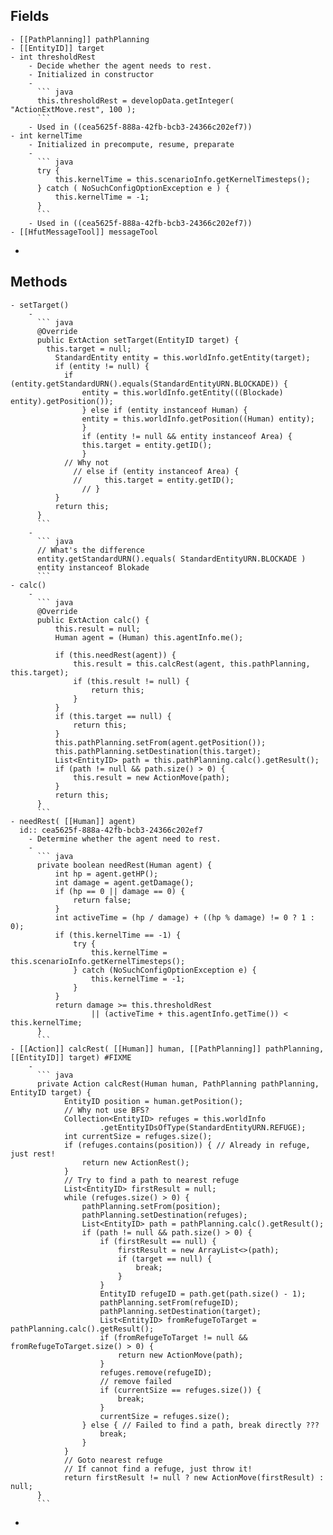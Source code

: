 ## Fields
	- [[PathPlanning]] pathPlanning
	- [[EntityID]] target
	- int thresholdRest
		- Decide whether the agent needs to rest.
		- Initialized in constructor
		-
		  ``` java
		  this.thresholdRest = developData.getInteger( "ActionExtMove.rest", 100 );
		  ```
		- Used in ((cea5625f-888a-42fb-bcb3-24366c202ef7))
	- int kernelTime
		- Initialized in precompute, resume, preparate
		-
		  ``` java
		  try {
		      this.kernelTime = this.scenarioInfo.getKernelTimesteps();
		  } catch ( NoSuchConfigOptionException e ) {
		      this.kernelTime = -1;
		  }
		  ```
		- Used in ((cea5625f-888a-42fb-bcb3-24366c202ef7))
	- [[HfutMessageTool]] messageTool
-
## Methods
	- setTarget()
		-
		  ``` java
		  @Override
		  public ExtAction setTarget(EntityID target) {
		  	this.target = null;
		      StandardEntity entity = this.worldInfo.getEntity(target);
		      if (entity != null) {
		  		if (entity.getStandardURN().equals(StandardEntityURN.BLOCKADE)) {
		          	entity = this.worldInfo.getEntity(((Blockade) entity).getPosition());
		        	} else if (entity instanceof Human) {
		          	entity = this.worldInfo.getPosition((Human) entity);
		        	}
		        	if (entity != null && entity instanceof Area) {
		          	this.target = entity.getID();
		        	}
		  		// Why not
		          // else if (entity instanceof Area) {
		          //     this.target = entity.getID();
		        	// }
		      }
		      return this;
		  }
		  ```
		-
		  ``` java
		  // What's the difference
		  entity.getStandardURN().equals( StandardEntityURN.BLOCKADE )
		  entity instanceof Blokade
		  ```
	- calc()
		-
		  ``` java
		  @Override
		  public ExtAction calc() {
		      this.result = null;
		      Human agent = (Human) this.agentInfo.me();
		  			  
		      if (this.needRest(agent)) {
		          this.result = this.calcRest(agent, this.pathPlanning, this.target);
		          if (this.result != null) {
		              return this;
		          }
		      }
		      if (this.target == null) {
		          return this;
		      }
		      this.pathPlanning.setFrom(agent.getPosition());
		      this.pathPlanning.setDestination(this.target);
		      List<EntityID> path = this.pathPlanning.calc().getResult();
		      if (path != null && path.size() > 0) {
		          this.result = new ActionMove(path);
		      }
		      return this;
		  }
		  ```
	- needRest( [[Human]] agent)
	  id:: cea5625f-888a-42fb-bcb3-24366c202ef7
		- Determine whether the agent need to rest.
		-
		  ``` java
		  private boolean needRest(Human agent) {
		      int hp = agent.getHP();
		      int damage = agent.getDamage();
		      if (hp == 0 || damage == 0) {
		          return false;
		      }
		      int activeTime = (hp / damage) + ((hp % damage) != 0 ? 1 : 0);
		      if (this.kernelTime == -1) {
		          try {
		              this.kernelTime = this.scenarioInfo.getKernelTimesteps();
		          } catch (NoSuchConfigOptionException e) {
		              this.kernelTime = -1;
		          }
		      }
		      return damage >= this.thresholdRest
		              || (activeTime + this.agentInfo.getTime()) < this.kernelTime;
		  }
		  ```
	- [[Action]] calcRest( [[Human]] human, [[PathPlanning]] pathPlanning, [[EntityID]] target) #FIXME
		-
		  ``` java
		  private Action calcRest(Human human, PathPlanning pathPlanning, EntityID target) {
		        EntityID position = human.getPosition();
		        // Why not use BFS?
		        Collection<EntityID> refuges = this.worldInfo
		                .getEntityIDsOfType(StandardEntityURN.REFUGE);
		        int currentSize = refuges.size();
		        if (refuges.contains(position)) { // Already in refuge, just rest!
		            return new ActionRest();
		        }
		        // Try to find a path to nearest refuge
		        List<EntityID> firstResult = null;
		        while (refuges.size() > 0) {
		            pathPlanning.setFrom(position);
		            pathPlanning.setDestination(refuges);
		            List<EntityID> path = pathPlanning.calc().getResult();
		            if (path != null && path.size() > 0) {
		                if (firstResult == null) {
		                    firstResult = new ArrayList<>(path);
		                    if (target == null) {
		                        break;
		                    }
		                }
		                EntityID refugeID = path.get(path.size() - 1);
		                pathPlanning.setFrom(refugeID);
		                pathPlanning.setDestination(target);
		                List<EntityID> fromRefugeToTarget = pathPlanning.calc().getResult();
		                if (fromRefugeToTarget != null && fromRefugeToTarget.size() > 0) {
		                    return new ActionMove(path);
		                }
		                refuges.remove(refugeID);
		                // remove failed
		                if (currentSize == refuges.size()) {
		                    break;
		                }
		                currentSize = refuges.size();
		            } else { // Failed to find a path, break directly ???
		                break;
		            }
		        }
		        // Goto nearest refuge
		        // If cannot find a refuge, just throw it!
		        return firstResult != null ? new ActionMove(firstResult) : null;
		  }
		  ```
-